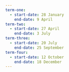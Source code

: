 ```yaml
---
term-one:
  - start-date: 28 January
    end-date: 9 April
term-two:
  - start-date: 27 April
    end-date: 3 July
term-three:
  - start-date: 20 July
    end-date: 25 September
term-four:
  - start-date: 12 October
    end-date: 18 December
---
```

